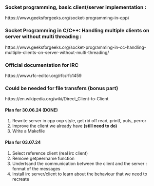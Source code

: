 <h3>Socket programming, basic client/server implementation : </h3> 
<p>https://www.geeksforgeeks.org/socket-programming-in-cpp/</p>
<h3>Socket Programming in C/C++: Handling multiple clients on server without multi threading :</h3>
<p>https://www.geeksforgeeks.org/socket-programming-in-cc-handling-multiple-clients-on-server-without-multi-threading/</p>
<h3>Official documentation for IRC</h3>
<p>https://www.rfc-editor.org/rfc/rfc1459</p>
<h3>Could be needed for file transfers (bonus part)</h3>
<p>https://en.wikipedia.org/wiki/Direct_Client-to-Client</p>
<h4>Plan for 30.06.24 (DONE)</h4> 
<ol>
  <li>Rewrite server in cpp oop style, get rid off read, printf, puts, perror</li>
  <li>Improve the client we already have <b>(still need to do)</b></li>
  <li>Write a Makefile</li>
</ol>

<h4>Plan for 03.07.24</h4>
<ol>
  <li>Select reference client (real irc client)</li>
  <li>Remove getpeername function</li>
  <li>Undertsand the communication between the client and the server : format of the messages</li>
  <li>Install irc server/client to learn about the behaviour that we need to recreate</li>
</ol>
